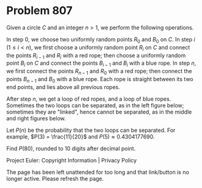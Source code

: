 #   Problem 807

   Given a circle $C$ and an integer $n > 1$, we perform the following
   operations.

   In step $0$, we choose two uniformly random points $R_0$ and $B_0$ on $C$.
   In step $i$ ($1 \leq i < n$), we first choose a uniformly random point
   $R_i$ on $C$ and connect the points $R_{i - 1}$ and $R_i$ with a red rope;
   then choose a uniformly random point $B_i$ on $C$ and connect the points
   $B_{i - 1}$ and $B_i$ with a blue rope.
   In step $n$, we first connect the points $R_{n - 1}$ and $R_0$ with a red
   rope; then connect the points $B_{n - 1}$ and $B_0$ with a blue rope.
   Each rope is straight between its two end points, and lies above all
   previous ropes.

   After step $n$, we get a loop of red ropes, and a loop of blue ropes.
   Sometimes the two loops can be separated, as in the left figure below;
   sometimes they are "linked", hence cannot be separated, as in the middle
   and right figures below.

   Let $P(n)$ be the probability that the two loops can be separated.
   For example, $P(3) = \frac{11}{20}$ and $P(5) \approx 0.4304177690$.

   Find $P(80)$, rounded to $10$ digits after decimal point.

   Project Euler: Copyright Information | Privacy Policy

   The page has been left unattended for too long and that link/button is no
   longer active. Please refresh the page.

